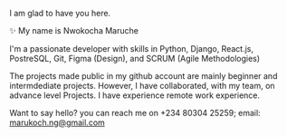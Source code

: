 I am glad to have you here. 

✨ My name is Nwokocha Maruche

I'm a passionate developer with skills in Python, Django, React.js, PostreSQL, Git, Figma (Design), and SCRUM (Agile Methodologies) 

The projects made public in my github account are mainly beginner and intermdediate projects. However, I have collaborated, with my team, on advance level Projects. I have experience remote work experience.

Want to say hello? you can reach me on +234 80304 25259; email: marukoch.ng@gmail.com

<!---
maru-koch/maru-koch is a ✨ special ✨ repository because its `README.md` (this file) appears on your GitHub profile.
You can click the Preview link to take a look at your changes.
--->

